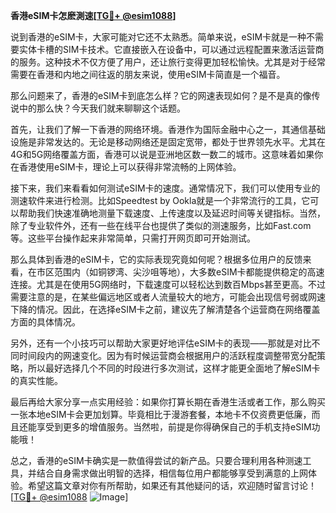 **香港eSIM卡怎麽測速[[TG💪+ @esim1088](https://t.me/s/esim1088)]**

说到香港的eSIM卡，大家可能对它还不太熟悉。简单来说，eSIM卡就是一种不需要实体卡槽的SIM卡技术。它直接嵌入在设备中，可以通过远程配置来激活运营商的服务。这种技术不仅方便了用户，还让旅行变得更加轻松愉快。尤其是对于经常需要在香港和内地之间往返的朋友来说，使用eSIM卡简直是一个福音。

那么问题来了，香港的eSIM卡到底怎么样？它的网速表现如何？是不是真的像传说中的那么快？今天我们就来聊聊这个话题。

首先，让我们了解一下香港的网络环境。香港作为国际金融中心之一，其通信基础设施是非常发达的。无论是移动网络还是固定宽带，都处于世界领先水平。尤其在4G和5G网络覆盖方面，香港可以说是亚洲地区数一数二的城市。这意味着如果你在香港使用eSIM卡，理论上可以获得非常流畅的上网体验。

接下来，我们来看看如何测试eSIM卡的速度。通常情况下，我们可以使用专业的测速软件来进行检测。比如Speedtest by Ookla就是一个非常流行的工具，它可以帮助我们快速准确地测量下载速度、上传速度以及延迟时间等关键指标。当然，除了专业软件外，还有一些在线平台也提供了类似的测速服务，比如Fast.com等。这些平台操作起来非常简单，只需打开网页即可开始测试。

那么具体到香港的eSIM卡，它的实际表现究竟如何呢？根据多位用户的反馈来看，在市区范围内（如铜锣湾、尖沙咀等地），大多数eSIM卡都能提供稳定的高速连接。尤其是在使用5G网络时，下载速度可以轻松达到数百Mbps甚至更高。不过需要注意的是，在某些偏远地区或者人流量较大的地方，可能会出现信号弱或网速下降的情况。因此，在选择eSIM卡之前，建议先了解清楚各个运营商在网络覆盖方面的具体情况。

另外，还有一个小技巧可以帮助大家更好地评估eSIM卡的表现——那就是对比不同时间段内的网速变化。因为有时候运营商会根据用户的活跃程度调整带宽分配策略，所以最好选择几个不同的时段进行多次测试，这样才能更全面地了解eSIM卡的真实性能。

最后再给大家分享一点实用经验：如果你打算长期在香港生活或者工作，那么购买一张本地eSIM卡会更加划算。毕竟相比于漫游套餐，本地卡不仅资费更低廉，而且还能享受到更多的增值服务。当然啦，前提是你得确保自己的手机支持eSIM功能哦！

总之，香港的eSIM卡确实是一款值得尝试的新产品。只要合理利用各种测速工具，并结合自身需求做出明智的选择，相信每位用户都能够享受到满意的上网体验。希望这篇文章对你有所帮助，如果还有其他疑问的话，欢迎随时留言讨论！[[TG💪+ @esim1088](https://t.me/s/esim1088) ![Image](https://i.postimg.cc/4NQfJmqS/Snipaste-2025-05-13-00-14-12.png)]